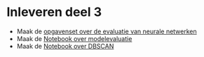 # Inleveren deel 3

* Maak de [opgavenset over de evaluatie van neurale netwerken](opgaven/opgave3-1.md)
* Maak de [Notebook over modelevaluatie](opgaven/opgave3-2.ipynb)
* Maak de [Notebook over DBSCAN](opgaven/opgave3-3.ipynb)
